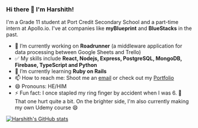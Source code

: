 ### Hi there 👋 I'm Harshith!

I'm a Grade 11 student at Port Credit Secondary School and a part-time intern at Apollo.io. I've at companies like **myBlueprint** and **BlueStacks** in the past.

- 🔭 I’m currently working on **Roadrunner** (a middleware application for data processing between Google Sheets and Trello)
- ✅ My skills include **React, Nodejs, Express, PostgreSQL, MongoDB, Firebase, TypeScript and Python**
- 🌱 I’m currently learning **Ruby on Rails**
- 📫 How to reach me: Shoot me an [email](mailto:harshithl1777@gmail.com) or check out my [Portfolio](https://harshithl.me)
- 😄 Pronouns: HE/HIM
- ⚡ Fun fact: I once stapled my ring finger by accident when I was 6. 😬 That one hurt quite a bit. On the brighter side, I'm also currently making my own Udemy course 😄


[![Harshith's GitHub stats](https://github-readme-stats.vercel.app/api?username=harshithl1777)](https://github.com/anuraghazra/github-readme-stats)
